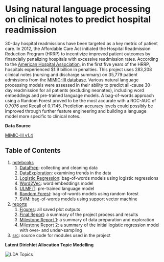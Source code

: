 # Using natural language processing on clinical notes to predict hospital readmission

30-day hospital readmissions have been targeted as a key metric of patient care. In 2012, the Affordable Care Act initiated the Hospital Readmission Reduction Program (HRRP) to incentivize improved patient outcomes by financially penalizing hospitals with excessive readmission rates. According to the [American Hospital Association](https://www.aha.org/other-resources/2016-01-18-aha-fact-sheet-hospital-readmissions-reduction-program), in the first five years of the HRRP, hospitals experienced $1.9 billion in penalties. This project uses 283,208 clinical notes (nursing and discharge summary) on 35,779 patient admissions from the [MIMIC-III database](https://mimic.physionet.org). Various natural language processing models were assessed in their ability to predict all-cause 30-day readmission for all patients (excluding neonates), including word embeddings and pre-trained language models. A bag-of-words approach using a Random Forest proved to be the most accurate with a ROC-AUC of 0.7076 and Recall of 0.7145. Prediction accuracy levels could possibly be improved through further feature engineering and building a language model more specific to clinical notes.

**Data Source**

[MIMIC-III v1.4](https://mimic.physionet.org/)

Table of Contents
------------

1. [notebooks](notebooks)
   1. [DataPrep](notebooks/0.1-TheeChris-DataPrep.ipynb): collecting and cleaning data
   2. [DataExploration](notebooks/1.1-TheeChris-DataExploration.ipynb): examining trends in the data
   3. [Logistic Regression](notebooks/2.1-TheeChris-ModelLogisticReg.ipynb): bag-of-words models using logistic regressions
   4. [Word2Vec](notebooks/2.2_TheeChris_ModelWord2Vec.ipynb): word embeddings model
   5. [ULMFiT](notebooks/2.3_TheeChris_ModelULMFiT.ipynb): pre-trained language model
   6. [Random Forest](notebooks/2.4_TheeChris_ModelRandomForest.ipynb): bag-of-words models using random forest
   7. [SVM](notebooks/2.5_TheeChris_ModelSVM.ipynb): bag-of-words models using support vector machine
2. [reports](reports)
   1. [Figures](reports/figures): all saved plot outputs 
   2. [Final Report](reports/Capstone_2_Report.pdf): a summary of the project process and results
   3. [Milestone Report 1](reports/Capstone2_Milestone_Report.pdf): a summary of data preparation and exploration
   4. [Milestone Report 2](reports/Capstone2_Milestone_Report_2.pdf): a summary of the initial logistic regression model with over- and under-sampling
3. [src](src): source code for modules used in the project



**Latent Dirichlet Allocation Topic Modelling**

![LDA Topics](C:\Users\echri\Desktop\springboard\Capstone_2\reports\figures\lda_topic_distro.png)